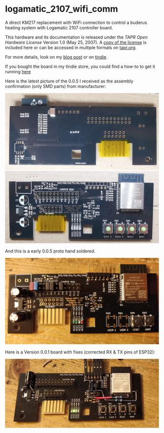 # logamatic_2107_wifi_comm

A direct KM217 replacement with WiFi connection to control a buderus heating system with Logamatic 2107 controller board.

This hardware and its documentation is released under the *TAPR Open Hardware License* Version 1.0 (May 25, 2007). 
A [copy of the license](LICENSE.txt) is included here or can be accessed in multiple formats on [tapr.org](https://tapr.org/the-tapr-open-hardware-license/). 

For more details, look on my [blog post](https://the78mole.de/reverse-engineering-the-buderus-km217/) or on [tindie](https://www.tindie.com/products/the78mole/buderus-km217-wifi-replacement/).

If you bought the board in my tindie store, you could find a how-to to get it running [here](https://the78mole.de/projects/km271-wifi-howto/)

Here is the latest picture of the 0.0.5 I received as the assembly confirmation (only SMD parts) from manufacturer:

![v0.0.5_SMD_Top](IMG/KM271-WiFi_0.0.5_bottom.jpg)
![v0.0.5_SMD_Bottom](IMG/KM271-WiFi_0.0.5_top.jpg)

And this is a early 0.0.5 proto hand soldered.

![v0.0.5_proto_top](IMG/KM271-WiFi_0.0.5_proto_top.jpg)

Here is a Version 0.0.1 board with fixes (corrected RX & TX pins of ESP32):

![v0.0.1_fixed](IMG/Buderus-KM217-Clone_0.0.1_with_fixes.jpg)
